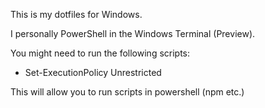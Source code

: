 This is my dotfiles for Windows.

I personally PowerShell in the Windows Terminal (Preview).

You might need to run the following scripts:

- Set-ExecutionPolicy Unrestricted

This will allow you to run scripts in powershell (npm etc.)

